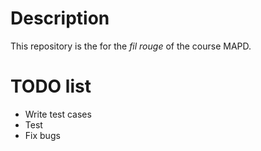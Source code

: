 # Description
This repository is the for the *fil rouge* of the course MAPD.

# TODO list
* Write test cases
* Test
* Fix bugs